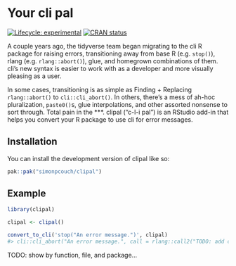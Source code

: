 
<!-- README.md is generated from README.Rmd. Please edit that file -->

# Your cli pal

<!-- badges: start -->

[![Lifecycle:
experimental](https://img.shields.io/badge/lifecycle-experimental-orange.svg)](https://lifecycle.r-lib.org/articles/stages.html#experimental)
[![CRAN
status](https://www.r-pkg.org/badges/version/clipal)](https://CRAN.R-project.org/package=clipal)
<!-- badges: end -->

A couple years ago, the tidyverse team began migrating to the cli R
package for raising errors, transitioning away from base R
(e.g. `stop()`), rlang (e.g. `rlang::abort()`), glue, and homegrown
combinations of them. cli’s new syntax is easier to work with as a
developer and more visually pleasing as a user.

In some cases, transitioning is as simple as Finding + Replacing
`rlang::abort()` to `cli::cli_abort()`. In others, there’s a mess of
ah-hoc pluralization, `paste0()`s, glue interpolations, and other
assorted nonsense to sort through. Total pain in the \*\*\*. clipal
(“c-l-i pal”) is an RStudio add-in that helps you convert your R package
to use cli for error messages.

## Installation

You can install the development version of clipal like so:

``` r
pak::pak("simonpcouch/clipal")
```

## Example

``` r
library(clipal)

clipal <- clipal()

convert_to_cli('stop("An error message.")', clipal)
#> cli::cli_abort("An error message.", call = rlang::call2("TODO: add call here"))
```

TODO: show by function, file, and package…
